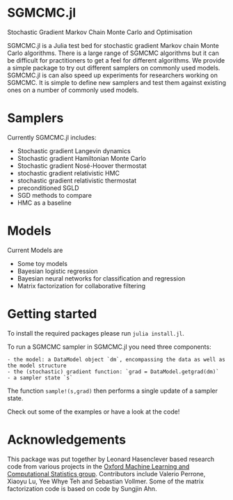 # SGMCMC.jl
Stochastic Gradient Markov Chain Monte Carlo and Optimisation

SGMCMC.jl is a Julia test bed for stochastic gradient Markov chain Monte Carlo algorithms. There is a large range of SGMCMC algorithms but it can be difficult for practitioners to get a feel for different algorithms. We provide a simple package to try out different samplers on commonly used models. SGMCMC.jl is can also speed up experiments for researchers working on SGMCMC. It is simple to define new samplers and test them against existing ones on a number of commonly used models.

# Samplers
Currently SGMCMC.jl includes:
  - Stochastic gradient Langevin dynamics
  - Stochastic gradient Hamiltonian Monte Carlo
  - Stochastic gradient Nosé-Hoover thermostat
  - stochastic gradient relativistic HMC
  - stochastic gradient relativistic thermostat
  - preconditioned SGLD
  - SGD methods to compare
  - HMC as a baseline

# Models
Current Models are

  - Some toy models
  - Bayesian logistic regression
  - Bayesian neural networks for classification and regression
  - Matrix factorization for collaborative filtering

# Getting started
To install the required packages please run `julia install.jl`.

To run a SGMCMC sampler in SGMCMC.jl you need three components:

    - the model: a DataModel object `dm`, encompassing the data as well as the model structure
    - the (stochastic) gradient function: `grad = DataModel.getgrad(dm)`
    - a sampler state `s`

The function `sample!(s,grad)` then performs a single update of a sampler state.

Check out some of the examples or have a look at the code!

# Acknowledgements

This package was put together by Leonard Hasenclever based research code from various projects in the [Oxford Machine Learning and Computational Statistics group](http://mlcs.stats.ox.ac.uk/learning). Contributors include Valerio Perrone, Xiaoyu Lu, Yee Whye Teh and Sebastian Vollmer. Some of the matrix factorization code is based on code by Sungjin Ahn.
